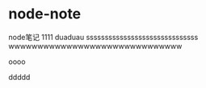 # node-note
node笔记
1111
duaduau
ssssssssssssssssssssssssssssss
wwwwwwwwwwwwwwwwwwwwwwwwwwwwww


oooo

ddddd
